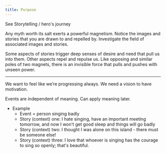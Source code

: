 ```yaml
---
title: Purpose
---
```


See Storytelling / hero's journey


Any myth worth its salt exerts a powerful magnetism. Notice the images and stories that you are drawn to and repelled by. Investigate the field of associated images and stories.

Some aspects of stories trigger deep senses of desire and need that pull us into them. Other aspects repel and repulse us. Like opposing and similar poles of two magnets, there is an invisible force that pulls and pushes with unseen power.

---

We want to feel like we’re progressing always. We need a vision to have motivation.

Events are independent of meaning. Can apply meaning later.
- Example
  - Event = person singing badly
  - Story (context) one: I hate singing, have an important meeting tomorrow, and now I won't get good sleep and things will go badly
  - Story (context) two: I thought I was alone on this island - there must be someone else!
  - Story (context) three: I love that whoever is singing has the courage to sing so openly; that's beautiful.
